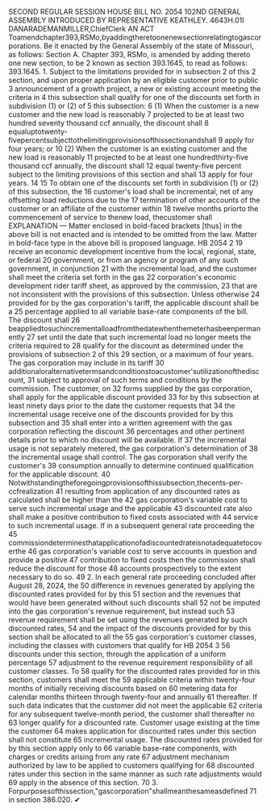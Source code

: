 SECOND REGULAR SESSION
HOUSE BILL NO. 2054
102ND GENERAL ASSEMBLY
INTRODUCED BY REPRESENTATIVE KEATHLEY.
4643H.01I DANARADEMANMILLER,ChiefClerk
AN ACT
Toamendchapter393,RSMo,byaddingtheretoonenewsectionrelatingtogascorporations.
Be it enacted by the General Assembly of the state of Missouri, as follows:
Section A. Chapter 393, RSMo, is amended by adding thereto one new section, to be
2 known as section 393.1645, to read as follows:
393.1645. 1. Subject to the limitations provided for in subsection 2 of this
2 section, and upon proper application by an eligible customer prior to public
3 announcement of a growth project, a new or existing account meeting the criteria in
4 this subsection shall qualify for one of the discounts set forth in subdivision (1) or (2) of
5 this subsection:
6 (1) When the customer is a new customer and the new load is reasonably
7 projected to be at least two hundred seventy thousand ccf annually, the discount shall
8 equaluptotwenty-fivepercentsubjecttothelimitingprovisionsofthissectionandshall
9 apply for four years; or
10 (2) When the customer is an existing customer and the new load is reasonably
11 projected to be at least one hundredthirty-five thousand ccf annually, the discount shall
12 equal twenty-five percent subject to the limiting provisions of this section and shall
13 apply for four years.
14
15 To obtain one of the discounts set forth in subdivision (1) or (2) of this subsection, the
16 customer's load shall be incremental, net of any offsetting load reductions due to the
17 termination of other accounts of the customer or an affiliate of the customer within
18 twelve months priorto the commencement of service to thenew load, thecustomer shall
EXPLANATION — Matter enclosed in bold-faced brackets [thus] in the above bill is not enacted and is
intended to be omitted from the law. Matter in bold-face type in the above bill is proposed language.
HB 2054 2
19 receive an economic development incentive from the local, regional, state, or federal
20 government, or from an agency or program of any such government, in conjunction
21 with the incremental load, and the customer shall meet the criteria set forth in the gas
22 corporation's economic development rider tariff sheet, as approved by the commission,
23 that are not inconsistent with the provisions of this subsection. Unless otherwise
24 provided for by the gas corporation's tariff, the applicable discount shall be a
25 percentage applied to all variable base-rate components of the bill. The discount shall
26 beappliedtosuchincrementalloadfromthedatewhenthemeterhasbeenpermanently
27 set until the date that such incremental load no longer meets the criteria required to
28 qualify for the discount as determined under the provisions of subsection 2 of this
29 section, or a maximum of four years. The gas corporation may include in its tariff
30 additionaloralternativetermsandconditionstoacustomer'sutilizationofthediscount,
31 subject to approval of such terms and conditions by the commission. The customer, on
32 forms supplied by the gas corporation, shall apply for the applicable discount provided
33 for by this subsection at least ninety days prior to the date the customer requests that
34 the incremental usage receive one of the discounts provided for by this subsection and
35 shall enter into a written agreement with the gas corporation reflecting the discount
36 percentages and other pertinent details prior to which no discount will be available. If
37 the incremental usage is not separately metered, the gas corporation's determination of
38 the incremental usage shall control. The gas corporation shall verify the customer's
39 consumption annually to determine continued qualification for the applicable discount.
40 Notwithstandingtheforegoingprovisionsofthissubsection,thecents-per-ccfrealization
41 resulting from application of any discounted rates as calculated shall be higher than the
42 gas corporation's variable cost to serve such incremental usage and the applicable
43 discounted rate also shall make a positive contribution to fixed costs associated with
44 service to such incremental usage. If in a subsequent general rate proceeding the
45 commissiondeterminesthatapplicationofadiscountedrateisnotadequatetocoverthe
46 gas corporation's variable cost to serve accounts in question and provide a positive
47 contribution to fixed costs then the commission shall reduce the discount for those
48 accounts prospectively to the extent necessary to do so.
49 2. In each general rate proceeding concluded after August 28, 2024, the
50 difference in revenues generated by applying the discounted rates provided for by this
51 section and the revenues that would have been generated without such discounts shall
52 not be imputed into the gas corporation's revenue requirement, but instead such
53 revenue requirement shall be set using the revenues generated by such discounted rates,
54 and the impact of the discounts provided for by this section shall be allocated to all the
55 gas corporation's customer classes, including the classes with customers that qualify for
HB 2054 3
56 discounts under this section, through the application of a uniform percentage
57 adjustment to the revenue requirement responsibility of all customer classes. To
58 qualify for the discounted rates provided for in this section, customers shall meet the
59 applicable criteria within twenty-four months of initially receiving discounts based on
60 metering data for calendar months thirteen through twenty-four and annually
61 thereafter. If such data indicates that the customer did not meet the applicable
62 criteria for any subsequent twelve-month period, the customer shall thereafter no
63 longer qualify for a discounted rate. Customer usage existing at the time the customer
64 makes application for discounted rates under this section shall not constitute
65 incremental usage. The discounted rates provided for by this section apply only to
66 variable base-rate components, with charges or credits arising from any rate
67 adjustment mechanism authorized by law to be applied to customers qualifying for
68 discounted rates under this section in the same manner as such rate adjustments would
69 apply in the absence of this section.
70 3. Forpurposesofthissection,"gascorporation"shallmeanthesameasdefined
71 in section 386.020.
✔